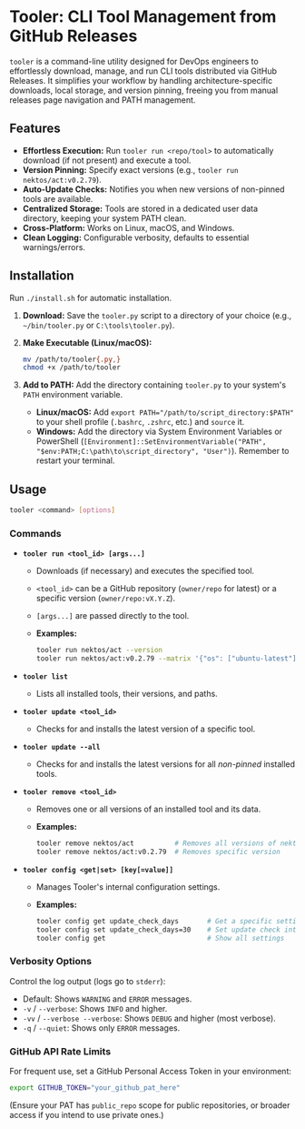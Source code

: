 # Tooler: CLI Tool Management from GitHub Releases

`tooler` is a command-line utility designed for DevOps engineers to effortlessly download, manage, and run CLI
tools distributed via GitHub Releases. It simplifies your workflow by handling architecture-specific downloads,
local storage, and version pinning, freeing you from manual releases page navigation and PATH management.

## Features

- **Effortless Execution:** Run `tooler run <repo/tool>` to automatically download (if not present) and execute
  a tool.
- **Version Pinning:** Specify exact versions (e.g., `tooler run nektos/act:v0.2.79`).
- **Auto-Update Checks:** Notifies you when new versions of non-pinned tools are available.
- **Centralized Storage:** Tools are stored in a dedicated user data directory, keeping your system PATH clean.
- **Cross-Platform:** Works on Linux, macOS, and Windows.
- **Clean Logging:** Configurable verbosity, defaults to essential warnings/errors.

## Installation

Run `./install.sh` for automatic installation.

1. **Download:** Save the `tooler.py` script to a directory of your choice (e.g., `~/bin/tooler.py` or `C:\tools\tooler.py`).
2. **Make Executable (Linux/macOS):**

   ```bash
   mv /path/to/tooler{.py,}
   chmod +x /path/to/tooler
   ```

3. **Add to PATH:** Add the directory containing `tooler.py` to your system's `PATH` environment variable.
   - **Linux/macOS:** Add `export PATH="/path/to/script_directory:$PATH"` to your shell profile
     (`.bashrc`, `.zshrc`, etc.) and `source` it.
   - **Windows:** Add the directory via System Environment Variables or PowerShell
     (`[Environment]::SetEnvironmentVariable("PATH", "$env:PATH;C:\path\to\script_directory", "User")`).
     Remember to restart your terminal.

## Usage

```bash
tooler <command> [options]
```

### Commands

- **`tooler run <tool_id> [args...]`**

  - Downloads (if necessary) and executes the specified tool.
  - `<tool_id>` can be a GitHub repository (`owner/repo` for latest) or a specific version (`owner/repo:vX.Y.Z`).
  - `[args...]` are passed directly to the tool.
  - **Examples:**

    ```bash
    tooler run nektos/act --version
    tooler run nektos/act:v0.2.79 --matrix '{"os": ["ubuntu-latest"]}' build
    ```

- **`tooler list`**

  - Lists all installed tools, their versions, and paths.

- **`tooler update <tool_id>`**

  - Checks for and installs the latest version of a specific tool.

- **`tooler update --all`**

  - Checks for and installs the latest versions for all _non-pinned_ installed tools.

- **`tooler remove <tool_id>`**

  - Removes one or all versions of an installed tool and its data.
  - **Examples:**

    ```bash
    tooler remove nektos/act          # Removes all versions of nektos/act
    tooler remove nektos/act:v0.2.79  # Removes specific version
    ```

- **`tooler config <get|set> [key[=value]]`**

  - Manages Tooler's internal configuration settings.
  - **Examples:**

    ```bash
    tooler config get update_check_days       # Get a specific setting
    tooler config set update_check_days=30    # Set update check interval to 30 days
    tooler config get                         # Show all settings
    ```

### Verbosity Options

Control the log output (logs go to `stderr`):

- Default: Shows `WARNING` and `ERROR` messages.
- `-v` / `--verbose`: Shows `INFO` and higher.
- `-vv` / `--verbose --verbose`: Shows `DEBUG` and higher (most verbose).
- `-q` / `--quiet`: Shows only `ERROR` messages.

### GitHub API Rate Limits

For frequent use, set a GitHub Personal Access Token in your environment:

```bash
export GITHUB_TOKEN="your_github_pat_here"
```

(Ensure your PAT has `public_repo` scope for public repositories, or broader access if you intend to use private
ones.)
